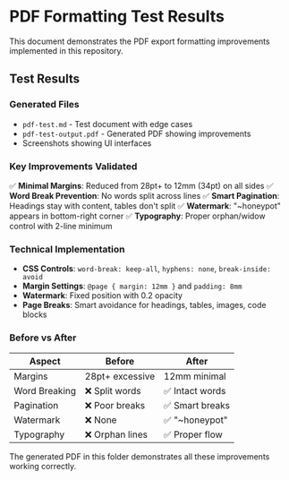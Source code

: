 # PDF Formatting Test Results

This document demonstrates the PDF export formatting improvements implemented in this repository.

## Test Results

### Generated Files

- `pdf-test.md` - Test document with edge cases
- `pdf-test-output.pdf` - Generated PDF showing improvements
- Screenshots showing UI interfaces

### Key Improvements Validated

✅ **Minimal Margins**: Reduced from 28pt+ to 12mm (34pt) on all sides
✅ **Word Break Prevention**: No words split across lines
✅ **Smart Pagination**: Headings stay with content, tables don't split
✅ **Watermark**: "~honeypot" appears in bottom-right corner
✅ **Typography**: Proper orphan/widow control with 2-line minimum

### Technical Implementation

- **CSS Controls**: `word-break: keep-all`, `hyphens: none`, `break-inside: avoid`
- **Margin Settings**: `@page { margin: 12mm }` and `padding: 8mm`
- **Watermark**: Fixed position with 0.2 opacity
- **Page Breaks**: Smart avoidance for headings, tables, images, code blocks

### Before vs After

| Aspect | Before | After |
|--------|--------|-------|
| Margins | 28pt+ excessive | 12mm minimal |
| Word Breaking | ❌ Split words | ✅ Intact words |
| Pagination | ❌ Poor breaks | ✅ Smart breaks |
| Watermark | ❌ None | ✅ "~honeypot" |
| Typography | ❌ Orphan lines | ✅ Proper flow |

The generated PDF in this folder demonstrates all these improvements working correctly.